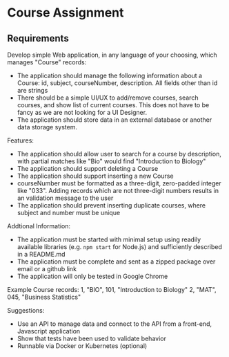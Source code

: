 # Course Assignment

## Requirements

Develop simple Web application, in any language of your choosing, which manages "Course" records:

- The application should manage the following information about a Course: id, subject, courseNumber, description. All fields other than id are strings
- There should be a simple UI/UX to add/remove courses, search courses, and show list of current courses. This does not have to be fancy as we are not looking for a UI Designer.
- The application should store data in an external database or another data storage system.

Features:

- The application should allow user to search for a course by description, with partial matches like "Bio" would find "Introduction to Biology"
- The application should support deleting a Course
- The application should support inserting a new Course
- courseNumber must be formatted as a three-digit, zero-padded integer like "033". Adding records which are not three-digit numbers results in an validation message to the user
- The application should prevent inserting duplicate courses, where subject and number must be unique

Addtional Information:

- The application must be started with minimal setup using readily available libraries (e.g. `npm start` for Node.js) and sufficiently described in a README.md
- The application must be complete and sent as a zipped package over email or a github link
- The application will only be tested in Google Chrome

Example Course records:
1, "BIO", 101, "Introduction to Biology"
2, "MAT", 045, "Business Statistics"

Suggestions:

- Use an API to manage data and connect to the API from a front-end, Javascript application
- Show that tests have been used to validate behavior
- Runnable via Docker or Kubernetes (optional)
